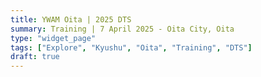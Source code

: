 ```yaml
---
title: YWAM Oita | 2025 DTS
summary: Training | 7 April 2025 - Oita City, Oita
type: "widget_page"
tags: ["Explore", "Kyushu", "Oita", "Training", "DTS"]
draft: true
---
```

